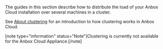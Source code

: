 The guides in this section describe how to distribute the load of your Anbox Cloud installation over several machines in a cluster.

See [About clustering](https://discourse.ubuntu.com/t/capacity-planning/17765) for an introduction to how clustering works in Anbox Cloud.

[note type="information" status="Note"]Clustering is currently not available for the Anbox Cloud Appliance.[/note]
